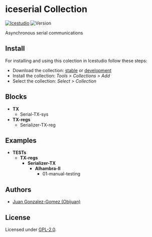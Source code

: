 # iceserial Collection

[![Icestudio][icestudio-image]][icestudio-url]
![Version][version-image]


Asynchronous serial communications


## Install

For installing and using this colection in Icestudio follow these steps:

* Download the collection: [stable](https://github.com/FPGAwars/iceSerial/archive/refs/tags/v0.1.0.zip) or [development](https://github.com/FPGAwars/iceSerial/archive/refs/heads/master.zip)
* Install the collection: *Tools > Collections > Add*
* Select the collection: *Select > Collection*

## Blocks
* **TX**
  * Serial-TX-sys
* **TX-regs**
  * Serializer-TX-reg

## Examples
* **TESTs**
  * **TX-regs**
    * **Serializer-TX**
      * **Alhambra-II**
        * 01-manual-testing


## Authors
* [Juan Gonzalez-Gomez (Obijuan)](https://github.com/Obijuan)


## License

Licensed under [GPL-2.0](https://opensource.org/licenses/GPL-2.0).

<!-- Badges -->
[icestudio-image]: https://img.shields.io/badge/collection-icestudio-blue.svg
[icestudio-url]: https://github.com/FPGAwars/icestudio
[version-image]: https://img.shields.io/badge/version-v0.1.0-orange.svg
